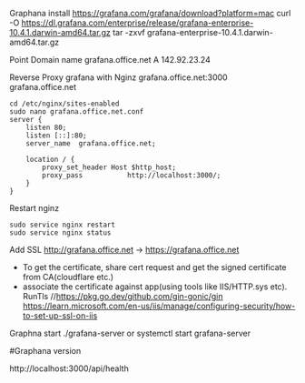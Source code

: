Graphana install
https://grafana.com/grafana/download?platform=mac
curl -O https://dl.grafana.com/enterprise/release/grafana-enterprise-10.4.1.darwin-amd64.tar.gz
tar -zxvf grafana-enterprise-10.4.1.darwin-amd64.tar.gz

Point Domain name
grafana.office.net A 142.92.23.24

Reverse Proxy grafana with Nginz
grafana.office.net:3000 grafana.office.net
```
cd /etc/nginx/sites-enabled
sudo nano grafana.office.net.conf
server {
    listen 80;
    listen [::]:80;
    server_name  grafana.office.net;

    location / {
        proxy_set_header Host $http_host;
        proxy_pass           http://localhost:3000/;
    }
}
```

Restart nginz
```
sudo service nginx restart
sudo service nginx status
```
Add SSL
http://grafana.office.net -> https://grafana.office.net
- To get the certificate,  share cert request and get the signed certificate from CA(cloudflare etc.)
- associate the certificate against app(using tools like IIS/HTTP.sys etc).
RunTls //https://pkg.go.dev/github.com/gin-gonic/gin
https://learn.microsoft.com/en-us/iis/manage/configuring-security/how-to-set-up-ssl-on-iis


Graphna start
./grafana-server
or
systemctl start grafana-server

#Graphana version

http://localhost:3000/api/health
